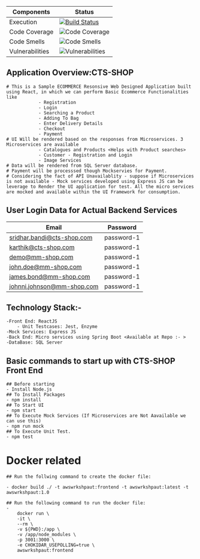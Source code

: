 Components|Status
----|----
Execution|[![Build Status](https://dev.azure.com/MYAzureWorkshopExecution/AZURE_WORKSHOP_PROJECT/_apis/build/status/PREBUILD-QA?repoName=azure_workshop_frontend&branchName=master)](https://dev.azure.com/MYAzureWorkshopExecution/AZURE_WORKSHOP_PROJECT/_build/latest?definitionId=1&repoName=azure_workshop_frontend&branchName=master)
Code Coverage|![Code Coverage](https://img.shields.io/badge/code%20coverage-63.70%20%25-yellowgreen)
Code Smells|![Code Smells](https://img.shields.io/badge/code%20smells-7-brightgreen)
Vulnerabilities|![Vulnerabilities](https://img.shields.io/badge/vulnerabilities-0-brightgreen)


## Application Overview:CTS-SHOP
    # This is a Sample ECOMMERCE Resonsive Web Designed Application built using React, in which we can perform Basic Ecommerce Functionalities like 
                - Registration
                - Login
                - Searching a Product
                - Adding To Bag
                - Enter Delivery Details
                - Checkout
                - Payment
    # UI Will be rendered based on the responses from Microservices. 3 Microservices are available
                - Catalogues and Products <Helps with Product searches>
                - Customer - Registration and Login
                - Image Services
    # Data will be rendered from SQL Server database.
    # Payment will be processsed though Mockservies for Payment.
    # Considering the fact of API Unavailablity - suppose if Microservices is not available - Mock services developed using Express JS can be leverage to Render the UI application for test. All the micro services are mocked and available within the UI Framework for consumption.

## User Login Data for Actual Backend Services
Email | Password
----|----
sridhar.bandi@cts-shop.com|password-1
karthik@cts-shop.com|password-1
demo@mm-shop.com|password-1
john.doe@mm-shop.com|password-1
james.bond@mm-shop.com|password-1
johnni.johnson@mm-shop.com|password-1


## Technology Stack:-
    -Front End: ReactJS
        - Unit Testcases: Jest, Enzyme
    -Mock Services: Express JS
    -Back End: Micro services using Spring Boot <Available at Repo :- >
    -DataBase: SQL Server

## Basic commands to start up with CTS-SHOP Front End
    ## Before starting
    - Install Node.js
    ## To Install Packages
    - npm install 
    ## To Start UI
    - npm start 
    ## To Execute Mock Services (If Microservices are Not Aavailable we can use this)
    - npm run mock
    ## To Execute Unit Test.
    - npm test


# Docker related

    ## Run the follwing command to create the docker file:

    - docker build ./ -t awswrkshpaut:frontend -t awswrkshpaut:latest -t awswrkshpaut:1.0

    ## Run the following command to run the docker file:
    - 
        docker run \
        -it \
        --rm \
        -v ${PWD}:/app \
        -v /app/node_modules \
        -p 3001:3000 \
        -e CHOKIDAR_USEPOLLING=true \
        awswrkshpaut:frontend